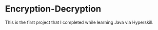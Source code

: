 # Encryption-Decryption
This is the first project that I completed while learning Java via Hyperskill.
